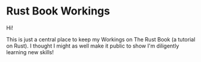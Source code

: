 # Rust Book Workings

Hi!

This is just a central place to keep my Workings on The Rust Book (a tutorial on Rust).
I thought I might as well make it public to show I'm diligently learning new skills!
